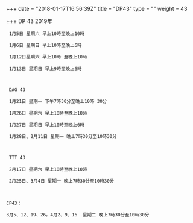 +++
date = "2018-01-17T16:56:39Z"
title = "DP43"
type = ""
weight = 43

+++
DP 43  2019年

     1月5日 星期六 早上10時至晚上10時   

     1月6日 星期日 早上10時至晚上6時

     1月12日星期六 早上10時 至晚上10時     

     1月13日 星期日 早上9時至晚上6時

 

     DAG 43

     1月21日 星期一 下午7時30分至晚上10時 30分

     1月26日 星期六 早上10時至晚上10時           

     1月27日 星期日 早上10時至晚上6時

     1月28日、2月11日 星期一 晚上7時30分至10時30分

 

     TTT 43

     2月17日 星期六 早上10時至晚上10時

     2月25日、3月4日 星期一 晚上7時30分至10時30分

      

    CP43：

    3月5、12、19、26，4月2、9、16  星期二 晚上7時30分至10時30分
